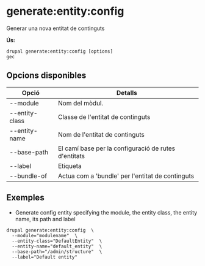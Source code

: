 # generate:entity:config
Generar una nova entitat de continguts

**Ús:**
```
drupal generate:entity:config [options]
gec
```

## Opcions disponibles
Opció | Detalls
-------|-------------
--module | Nom del mòdul.
--entity-class | Classe de l'entitat de continguts
--entity-name | Nom de l'entitat de continguts
--base-path | El camí base per la configuració de rutes d'entitats
--label | Etiqueta
--bundle-of | Actua com a 'bundle' per l'entitat de continguts

## Exemples
* Generate config entity specifying the module, the entity class, the entity name, its path and label
```
drupal generate:entity:config  \
  --module="modulename"  \
  --entity-class="DefaultEntity"  \
  --entity-name="default_entity"  \
  --base-path="/admin/structure"  \
  --label="Default entity"
```
